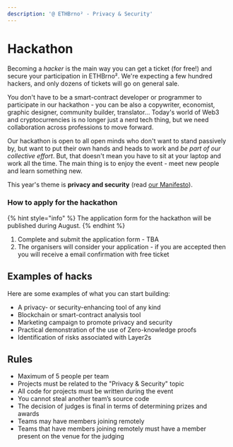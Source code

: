 ```yaml
---
description: '@ ETHBrno² - Privacy & Security'
---
```


# Hackathon

Becoming a _hacker_ is the main way you can get a ticket (for free!) and secure your participation in ETHBrno². We're expecting a few hundred hackers, and only dozens of tickets will go on general sale.

You don't have to be a smart-contract developer or programmer to participate in our hackathon - you can be also a copywriter, economist, graphic designer, community builder, translator... Today's world of Web3 and cryptocurrencies is no longer just a nerd tech thing, but we need collaboration across professions to move forward.&#x20;

Our hackathon is open to all open minds who don't want to stand passively by, but want to put their own hands and heads to work and _be part of our collective effort_. But, that doesn't mean you have to sit at your laptop and work all the time. The main thing is to enjoy the event - meet new people and learn something new.

This year's theme is **privacy and security** (read [our Manifesto](./#manifesto)).

### How to apply for the hackathon

{% hint style="info" %}
The application form for the hackathon will be published during August.
{% endhint %}

1. Complete and submit the application form - TBA
2. The organisers will consider your application - if you are accepted then you will receive a email confirmation with free ticket

## Examples of hacks

Here are some examples of what you can start building:

* A privacy- or security-enhancing tool of any kind
* Blockchain or smart-contract analysis tool
* Marketing campaign to promote privacy and security
* Practical demonstration of the use of Zero-knowledge proofs
* Identification of risks associated with Layer2s

## Rules

* Maximum of 5 people per team
* Projects must be related to the "Privacy & Security" topic
* All code for projects must be written during the event
* You cannot steal another team’s source code
* The decision of judges is final in terms of determining prizes and awards
* Teams may have members joining remotely
* Teams that have members joining remotely must have a member present on the venue for the judging

